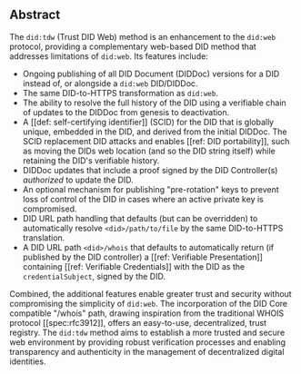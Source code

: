 ## Abstract

The `did:tdw` (Trust DID Web) method is an enhancement to the
`did:web` protocol, providing a complementary web-based DID method that addresses limitations
of `did:web`. Its features include:

- Ongoing publishing of all DID Document (DIDDoc) versions for a DID instead of,
  or alongside a `did:web` DID/DIDDoc.
- The same DID-to-HTTPS transformation as `did:web`.
- The ability to resolve the full history of the DID using a verifiable chain of
  updates to the DIDDoc from genesis to deactivation.
- A [[def: self-certifying identifier]] (SCID) for the DID that is globally
  unique, embedded in the DID, and derived from the initial DIDDoc. The SCID
  replacement DID attacks and enables [[ref: DID portability]], such as moving the DIDs
  web location (and so the DID string itself) while retaining the DID's
  verifiable history.
- DIDDoc updates that include a proof signed by the DID Controller(s) *authorized* to
  update the DID.
- An optional mechanism for publishing "pre-rotation" keys to prevent loss of
  control of the DID in cases where an active private key is compromised.
- DID URL path handling that defaults (but can be overridden) to automatically
  resolve `<did>/path/to/file` by the same DID-to-HTTPS translation.
- A DID URL path `<did>/whois` that defaults to automatically return (if
  published by the DID controller) a [[ref: Verifiable Presentation]] containing
  [[ref: Verifiable Credentials]] with the DID as the `credentialSubject`,
  signed by the DID.

Combined, the additional features enable greater trust and security without
compromising the simplicity of `did:web`. The incorporation of the DID Core
compatible "/whois" path, drawing inspiration from the traditional WHOIS
protocol [[spec:rfc3912]], offers an easy-to-use, decentralized, trust registry.
The `did:tdw` method aims to establish a more trusted and secure web environment by
providing robust verification processes and enabling transparency and
authenticity in the management of decentralized digital identities.
